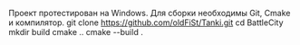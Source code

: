 Проект протестирован на Windows. Для сборки необходимы Git, Cmake и компилятор.
git clone https://github.com/oldFiSt/Tanki.git
cd BattleCity
mkdir build
cmake ..
cmake --build .
